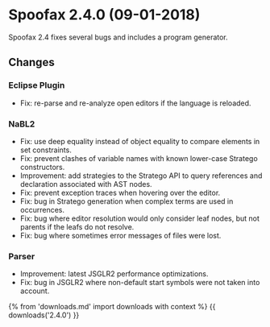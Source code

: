 # Spoofax 2.4.0 (09-01-2018)

Spoofax 2.4 fixes several bugs and includes a program generator.

## Changes

### Eclipse Plugin

-   Fix: re-parse and re-analyze open editors if the language is
    reloaded.

### NaBL2

-   Fix: use deep equality instead of object equality to compare
    elements in set constraints.
-   Fix: prevent clashes of variable names with known lower-case
    Stratego constructors.
-   Improvement: add strategies to the Stratego API to query references
    and declaration associated with AST nodes.
-   Fix: prevent exception traces when hovering over the editor.
-   Fix: bug in Stratego generation when complex terms are used in
    occurrences.
-   Fix: bug where editor resolution would only consider leaf nodes, but
    not parents if the leafs do not resolve.
-   Fix: bug where sometimes error messages of files were lost.

### Parser

-   Improvement: latest JSGLR2 performance optimizations.
-   Fix: bug in JSGLR2 where non-default start symbols were not taken
    into account.

{% from 'downloads.md' import downloads with context %}
{{ downloads('2.4.0') }}
